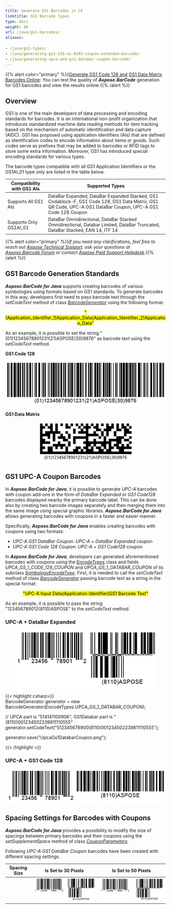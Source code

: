 ```yaml
---
title: Generate GS1 Barcodes in C#
linktitle: GS1 Barcode Types
type: docs
weight: 40
url: /java/gs1-barcodes/
aliases:

- /java/gs1-types/
- /java/generating-gs1-128-ai-8102-coupon-extended-barcode/
- /java/generating-upca-and-gs1-databar-coupon-barcode/
---
```

{{% alert color="primary" %}}[Generate GS1 Code 128 and](https://products.aspose.app/barcode/generate/code128?type=gs1code128) [GS1 Data Matrix Barcodes Online](https://products.aspose.app/barcode/generate/datamatrix?type=gs1datamatrix): You can test the quality of ***Aspose.BarCode*** generation for GS1 barcodes and view the results online.{{% /alert %}}

## **Overview**
GS1 is one of the main developers of data processing and encoding standards for barcodes. It is an international non-profit organization that introduces standardized machine data reading methods for item tracking based on the mechanism of automatic identification and data capture (AIDC). GS1 has proposed using application identifiers (AIs) that are defined as identification codes to encode information about items or goods. Such codes serve as prefixes that may be added to barcodes or RFID tags to store some extra information. Moreover, GS1 has introduced special encoding standards for various types.  
  
The barcode types compatible with all GS1 Application Identifiers or the GS1AI_01 type only are listed in the table below.  
  
|Compatibility with GS1 AIs|Supported Types|
|---|---|
|Supports All GS1 AIs|DataBar Expanded, DataBar Expanded Stacked, GS1 Codablock-F, GS1 Code 128, GS1 Data Matrix, GS1 QR Code, UPC-A GS1 DataBar Coupon, UPC-A GS1 Code 128 Coupon|
|Supports Only GS1AI_01|DataBar Omnidirectional, DataBar Stacked Omnidirectional, Databar Limited, DataBar Truncated, DataBar Stacked, EAN 14, ITF 14|
  
{{% alert color="primary" %}}*If you need any clarifications, feel free to reach out [Aspose Technical Support](/barcode/java/technical-support/): ask your questions at [Aspose.Barcode Forum](https://forum.aspose.com/c/barcode/13) or contact [Aspose Paid Support Helpdesk](https://helpdesk.aspose.com/).*{{% /alert %}}

## **GS1 Barcode Generation Standards**
***Aspose.BarCode for Java*** supports creating barcodes of various symbologies using formats based on GS1 standards. To generate barcodes in this way, developers first need to pass barcode text through the *setCodeText* method of class [*BarcodeGenerator*](https://reference.aspose.com/barcode/java/com.aspose.barcode.generation/BarcodeGenerator) using the following format:  
<p align="center"><mark>"(Application_Identifier_1)Application_Data(Application_Identifier_2)Application_Data"</mark></p> 

As an example, it is possible to set the string "(01)12345678901231(21)ASPOSE(30)9876" as barcode text using the *setCodeText* method.  
      
**GS1 Code 128**  
  
<!--Following code samples are given to show how to create *Code 128* and *DataMatrix* barcodes according to the GS1-compatible format.{{< highlight csharp>}}
BarcodeGenerator gen = new BarcodeGenerator(EncodeTypes.GS1Code128, "(01)12345678901231(21)ASPOSE(30)9876");
gen.Parameters.Barcode.XDimension.Pixels = 2;
gen.Save($"{path}GS1Code128Example.png", BarCodeImageFormat.Png);
{{< /highlight >}}-->
  
<p align="center"><img src="gs1code128example.png"></p>
    
**GS1 Data Matrix**  
  
<!--{{< highlight csharp>}}
BarcodeGenerator gen = new BarcodeGenerator(EncodeTypes.GS1DataMatrix, "(01)12345678901231(21)ASPOSE(30)9876");
gen.Parameters.Barcode.XDimension.Pixels = 8;
gen.Parameters.Barcode.DataMatrix.DataMatrixVersion = DataMatrixVersion.ECC200_12x36;
gen.Save($"{path}Gs1DataMatrixExample.png", BarCodeImageFormat.Png);
{{< /highlight >}}-->
  
<p align="center"><img src="gs1datamatrixexample.png"></p>
  
## **GS1 UPC-A Coupon Barcodes**
In ***Aspose.BarCode for Java***, it is possible to generate *UPC-A* barcodes with coupon add-ons in the form of *DataBar Expanded* or *GS1 Code128* barcodes displayed nearby the primary barcode label. This can be done also by creating two barcode images separately and then merging them into the same image using special graphic libraries. ***Aspose.BarCode for Java*** allows generating barcodes with coupons in a faster and easier manner.  
  
Specifically, ***Aspose.BarCode for Java*** enables creating barcodes with coupons using two formats:
- *UPC-A GS1 DataBar Coupon*: *UPC-A* + *DataBar Expanded* coupon
- *UPC-A GS1 Code 128 Coupon*: *UPC-A* + *GS1 Code128* coupon
  
In ***Aspose.BarCode for Java***, developers can generated aforementioned barcodes with coupons using the [*EncodeTypes*](https://reference.aspose.com/barcode/java/com.aspose.barcode.generation/EncodeTypes) class and fields *UPCA_GS_1_CODE_128_COUPON* and *UPCA_GS_1_DATABAR_COUPON* of its subclass [*SymbologyEncodeType*](https://reference.aspose.com/barcode/java/com.aspose.barcode.generation/SymbologyEncodeType). First, it is needed to call the *setCodeText* method of class [*BarcodeGenerator*](https://reference.aspose.com/barcode/java/com.aspose.barcode.generation/BarcodeGenerator) passing barcode text as a string in the special format:  
<p align="center"><mark>"UPC-A Input Data(Application Identifier)GS1 Barcode Text"</mark></p>  
  
As an example, it is possible to pass the string "123456789012(8110)ASPOSE" to the *setCodeText* method. 
  
<!--Following code snippets explain how to create *UpcaGs1DatabarCoupon* and *UpcaGs1DatabarCoupon* barcodes.-->  
  
### **UPC-A + DataBar Expanded**
<!--{{< highlight csharp>}}
BarcodeGenerator gen = new BarcodeGenerator(EncodeTypes.UpcaGs1DatabarCoupon, "123456789012(8110)ASPOSE");
gen.Parameters.Barcode.XDimension.Pixels = 2;
gen.Save($"{path}Gs1CouponUpcaDatabar.png", BarCodeImageFormat.Png);
{{< /highlight >}}-->

<p align="center"><img src="gs1couponupcadatabar.png"></p>
  
{{< highlight csharp>}}  
BarcodeGenerator generator = new BarcodeGenerator(EncodeTypes.UPCA_GS_1_DATABAR_COUPON);

// UPCA part is "514141100906", GS1Databar part is "(8110)001234502239811110555"
generator.setCodeText("512345678900(8110)001234502239811110555");

generator.save("UpcaGs1DatabarCoupon.png");

{{< /highlight >}}

### **UPC-A + GS1 Code 128**
<!--{{< highlight csharp>}}
BarcodeGenerator gen = new BarcodeGenerator(EncodeTypes.UpcaGs1Code128Coupon, "123456789012(8110)ASPOSE");
gen.Parameters.Barcode.XDimension.Pixels = 2;
gen.Save($"{path}Gs1CouponUpcaCode128.png", BarCodeImageFormat.Png);
{{< /highlight >}}-->

<p align="center"><img src="gs1couponupcacode128.png"></p>

## **Spacing Settings for Barcodes with Coupons**
***Aspose.BarCode for Java*** provides a possibility to modify the size of spacings between primary barcodes and their coupons using the *setSupplementSpace* method of class [*CouponParameters*](https://reference.aspose.com/barcode/java/com.aspose.barcode.generation/CouponParameters).  
  
Following *UPC-A GS1 DataBar Coupon* barcodes have been created with different spacing settings.
     
|Spacing Size|Is Set to 30 Pixels|Is Set to 50 Pixels|
| :-: | :-: | :-: |
| |<img src="gs1couponspace30pixels.png">|<img src="gs1couponspace50pixels.png">|
  
<!--The following code sample demonstrates how to manage the size of spacing between primary barcodes and their coupon add-ons.
    
{{< highlight csharp>}}
BarcodeGenerator gen = new BarcodeGenerator(EncodeTypes.UpcaGs1Code128Coupon, "123456789012(8110)ASPOSE");
gen.Parameters.Barcode.XDimension.Pixels = 2;
//set coupon supplement space 30 pixels
gen.Parameters.Barcode.Coupon.SupplementSpace.Pixels = 30;
gen.Save($"{path}Gs1CouponSpace30Pixels.png", BarCodeImageFormat.Png);
//set coupon supplement space 50 pixels
gen.Parameters.Barcode.Coupon.SupplementSpace.Pixels = 50;
gen.Save($"{path}Gs1CouponSpace50Pixels.png", BarCodeImageFormat.Png);
{{< /highlight >}}-->